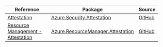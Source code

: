 | Reference | Package | Source |
|---|---|---|
|[Attestation](security.attestation-readme.md)|[Azure.Security.Attestation](https://www.nuget.org/packages/Azure.Security.Attestation)|[GitHub](https://github.com/Azure/azure-sdk-for-net/blob/main/sdk/attestation/Azure.Security.Attestation)|
|[Resource Management - Attestation](resourcemanager.attestation-readme.md)|[Azure.ResourceManager.Attestation](https://www.nuget.org/packages/Azure.ResourceManager.Attestation)|[GitHub](https://github.com/Azure/azure-sdk-for-net/blob/main/sdk/attestation/Azure.ResourceManager.Attestation)|
